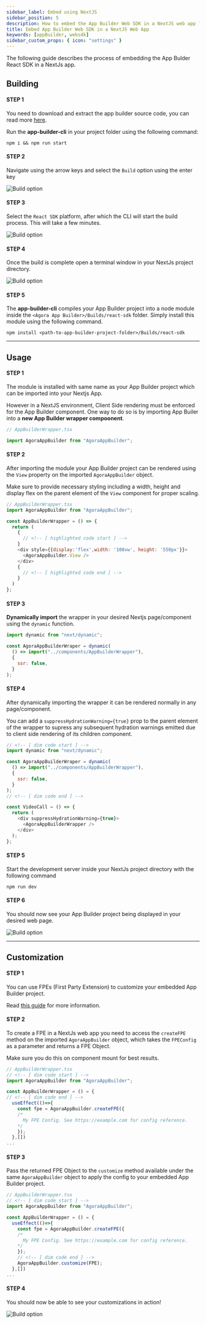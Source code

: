 ```yaml
---
sidebar_label: Embed using NextJS
sidebar_position: 5
description: How to embed the App Builder Web SDK in a NextJS web app ?
title: Embed App Builder Web SDK in a NextJS Web App
keywords: [appBuilder, websdk]
sidebar_custom_props: { icon: "settings" }
---
```


The following guide describes the process of embedding the App Bulder React SDK in a NextJs app.

## Building

#### STEP 1

<!-- LHS -->

You need to download and extract the app builder source code, you can read more [here](/turn-key/quickstart).

Run the **app-builder-cli** in your project folder using the following command:

<!-- RHS -->

```shell
npm i && npm run start
```

#### STEP 2

<!-- LHS -->

Navigate using the arrow keys and select the `Build` option using the enter key

<!-- RHS -->

<!-- ![Main menu, Build highlighted screenshot](./1.png) -->
<image alt="Build option" lightImageSrc="sdk/nextjs/1.png" darkImageSrc="sdk/nextjs/1.png" />

#### STEP 3

<!-- LHS -->

Select the `React SDK` platform, after which the CLI will start the build process. This will take a few minutes.

<!-- RHS -->

<!-- ![Build menu, React-SDK highlighted screenshot](./2.png) -->
<image alt="Build option" lightImageSrc="sdk/nextjs/2.png" darkImageSrc="sdk/nextjs/2.png" />

#### STEP 4

<!-- LHS -->

Once the build is complete open a terminal window in your NextJs project directory.

<!-- RHS -->

<!-- ![Terminal window inside Next js project folder](./3.png) -->
<image alt="Build option" lightImageSrc="sdk/nextjs/3.png" darkImageSrc="sdk/nextjs/3.png" />

#### STEP 5

<!-- LHS -->

The **app-builder-cli** compiles your App Builder project into a node module inside the `<Agora App Builder>/Builds/react-sdk` folder. Simply install this module using the following command.

<!-- RHS -->

`npm install <path-to-app-builder-project-folder>/Builds/react-sdk`

---

## Usage

#### STEP 1

<!-- LHS -->

The module is installed with same name as your App Builder project which can be imported into your Nextjs App.

However in a NextJS environment, Client Side rendering must be enforced for the App Builder component. One way to do so is by importing App Builer into a **new App Builder wrapper compoonent**.

<!-- RHS -->

```js
// AppBuilderWrapper.tsx

import AgoraAppBuilder from "AgoraAppBuilder";
```

#### STEP 2

<!-- LHS -->

After importing the module your App Builder project can be rendered using the `View` property on the imported `AgoraAppBuilder` object.

Make sure to provide necessary styling including a width, height and display flex on the parent element of the `View` component for proper scaling.

<!-- RHS -->

```js
// AppBuilderWrapper.tsx
import AgoraAppBuilder from "AgoraAppBuilder";

const AppBuilderWrapper = () => {
  return (
    {
      // <!-- [ highlighted code start ] -->
    }
    <div style={{display:'flex',width: '100vw', height: '550px'}}>
      <AgoraAppBuilder.View />
    </div>
    {
      // <!-- [ highlighted code end ] -->
    }
  )
};
```

#### STEP 3

<!-- LHS -->

**Dynamically import** the wrapper in your desired Nextjs page/component using the `dynamic` function.

<!-- RHS -->

```js
import dynamic from "next/dynamic";

const AgoraAppBuilderWraper = dynamic(
  () => import("../components/AppBuilderWrapper"),
  {
    ssr: false,
  }
);
```

#### STEP 4

<!-- LHS -->

After dynamically importing the wrapper it can be rendered normally in any page/component.

You can add a `suppressHydrationWarning={true}` prop to the parent element of the wrapper to supress any subsequent hydration warnings emitted due to client side rendering of its children component.

<!-- RHS -->

```js
// <!-- [ dim code start ] -->
import dynamic from "next/dynamic";

const AgoraAppBuilderWraper = dynamic(
  () => import("../components/AppBuilderWrapper"),
  {
    ssr: false,
  }
);
// <!-- [ dim code end ] -->

const VideoCall = () => {
  return (
    <div suppressHydrationWarning={true}>
      <AgoraAppBuilderWrapper />
    </div>
  );
};
```

#### STEP 5

<!-- LHS -->

Start the development server inside your NextJs project directory with the following command

<!-- RHS -->

`npm run dev`

#### STEP 6

<!-- LHS -->

You should now see your App Builder project being displayed in your desired web page.

<!-- RHS -->

<!-- ![Website with App Builder embedded](./5.png) -->
<image alt="Build option" lightImageSrc="sdk/nextjs/5.png" darkImageSrc="sdk/nextjs/5.png" />

---

## Customization

#### STEP 1

<!-- LHS -->

You can use FPEs (First Party Extension) to customize your embedded App Builder project.

Read [this guide](/customization-api/quickstart) for more information.

#### STEP 2

<!-- LHS -->

To create a FPE in a NextJs web app you need to access the `createFPE` method on the imported `AgoraAppBuilder` object, which takes the `FPEConfig` as a parameter and returns a FPE Object.

Make sure you do this on component mount for best results.

<!-- RHS -->

```js
// AppBuilderWrapper.tsx
// <!-- [ dim code start ] -->
import AgoraAppBuilder from "AgoraAppBuilder";

const AppBuilderWrapper = () = {
// <!-- [ dim code end ] -->
  useEffect(()=>{
    const fpe = AgoraAppBuilder.createFPE({
    /*
      My FPE Config. See https://example.com for config reference.
    */
    });
  },[])
...
```

#### STEP 3

<!-- LHS -->

Pass the returned FPE Object to the `customize` method available under the same `AgoraAppBuilder` object to apply the config to your embedded App Builder project.

<!-- RHS -->

```js
// AppBuilderWrapper.tsx
// <!-- [ dim code start ] -->
import AgoraAppBuilder from "AgoraAppBuilder";

const AppBuilderWrapper = () = {
  useEffect(()=>{
    const fpe = AgoraAppBuilder.createFPE({
    /*
      My FPE Config. See https://example.com for config reference.
    */
    });
    // <!-- [ dim code end ] -->
    AgoraAppBuilder.customize(FPE);
  },[])
...
```

#### STEP 4

<!-- LHS -->

You should now be able to see your customizations in action!

<!-- RHS -->

<!-- ![Website with App Builder embedded customized](./6.png) -->
<image alt="Build option" lightImageSrc="sdk/nextjs/6.png" darkImageSrc="sdk/nextjs/6.png" />
